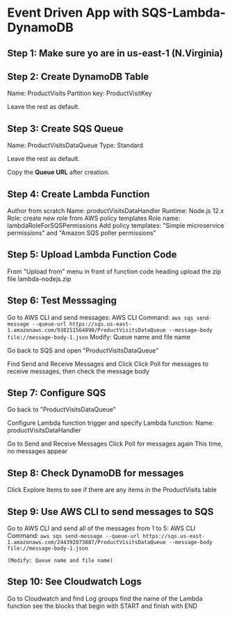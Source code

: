 # Event Driven App with SQS-Lambda-DynamoDB

## Step 1: Make sure yo are in us-east-1 (N.Virginia)


## Step 2: Create DynamoDB Table

Name: ProductVisits
Partition key: ProductVisitKey

Leave the rest as default.

## Step 3: Create SQS Queue

Name: ProductVisitsDataQueue
Type: Standard

Leave the rest as default.

Copy the **Queue URL** after creation.

## Step 4: Create Lambda Function

Author from scratch
Name: productVisitsDataHandler
Runtime: Node.js 12.x
Role: create new role from AWS policy templates
Role name: lambdaRoleForSQSPermissions
Add policy templates: "Simple microservice permissions" and "Amazon SQS poller permissions"

## Step 5: Upload Lambda Function Code

From "Upload from" menu in front of function code heading upload the zip file lambda-nodejs.zip

## Step 6: Test Messsaging

Go to AWS CLI and send messages:
    AWS CLI Command: `aws sqs send-message --queue-url https://sqs.us-east-1.amazonaws.com/938251564890/ProductVisitsDataQueue --message-body file://message-body-1.json`
    Modify: Queue name and file name

Go back to SQS and open "ProductVisitsDataQueue"

Find Send and Receive Messages and Click
Click Poll for messages to receive messages, then check the message body

## Step 7: Configure SQS

Go back to "ProductVisitsDataQueue"

Configure Lambda function trigger and specify Lambda function:
Name: productVisitsDataHandler

Go to Send and Receive Messages
Click Poll for messages again
This time, no messages appear

## Step 8: Check DynamoDB for messages

Click Explore Items to see if there are any items in the ProductVisits table

## Step 9: Use AWS CLI to send messages to SQS

Go to AWS CLI and send all of the messages from 1 to 5:
    AWS CLI Command: `aws sqs send-message --queue-url https://sqs.us-east-1.amazonaws.com/244392073887/ProductVisitsDataQueue --message-body file://message-body-1.json`

    (Modify: Queue name and file name)

## Step 10: See Cloudwatch Logs

Go to Cloudwatch and find Log groups
find the name of the Lambda function
see the blocks that begin with START and finish with END
